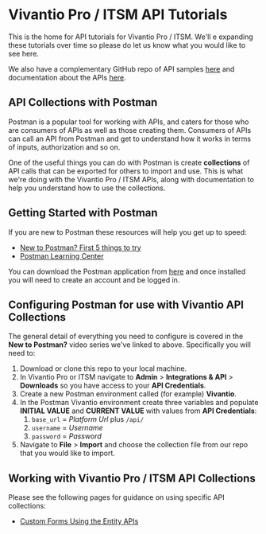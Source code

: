 # Vivantio Pro / ITSM API Tutorials

This is the home for API tutorials for Vivantio Pro / ITSM. We'll e expanding these tutorials over time so please do let us know what you would like to see here.

We also have a complementary GitHub repo of API samples [here](https://github.com/Vivantio/apisamples) and documentation about the APIs [here](https://github.com/Vivantio/apisamples/wiki).

## API Collections with Postman

Postman is a popular tool for working with APIs, and caters for those who are consumers of APIs as well as those creating them. Consumers of APIs can call an API from Postman and get to understand how it works in terms of inputs, authorization and so on.

One of the useful things you can do with Postman is create **collections** of API calls that can be exported for others to import and use. This is what we're doing with the Vivantio Pro / ITSM APIs, along with documentation to help you understand how to use the collections.

## Getting Started with Postman

If you are new to Postman these resources will help you get up to speed:

- [New to Postman? First 5 things to try](https://www.youtube.com/playlist?list=PLM-7VG-sgbtBsenu0CM-UF3NZj3hQFs7E)
- [Postman Learning Center](https://learning.postman.com/docs/postman/launching-postman/introduction/)

You can download the Postman application from [here](https://www.postman.com/downloads/) and once installed you will need to create an account and be logged in.

## Configuring Postman for use with Vivantio API Collections

The general detail of everything you need to configure is covered in the **New to Postman?** video series we've linked to above. Specifically you will need to:

1. Download or clone this repo to your local machine.
1. In Vivantio Pro or ITSM navigate to **Admin** > **Integrations & API** > **Downloads** so you have access to your **API Credentials**.
1. Create a new Postman environment called (for example) **Vivantio**.
1. In the Postman Vivantio environment create three variables and populate **INITIAL VALUE** and **CURRENT VALUE** with values from **API Credentials**:
   1. `base_url` = *Platform Url* plus `/api/`
   1. `username` = *Username*
   1. `password` = *Password*
1. Navigate to **File** > **Import** and choose the collection file from our repo that you would like to import.

## Working with Vivantio Pro / ITSM API Collections

Please see the following pages for guidance on using specific API collections:

- [Custom Forms Using the Entity APIs](working-with-custom-forms-using-entity-apis.md)
